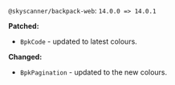 `@skyscanner/backpack-web`: `14.0.0 => 14.0.1`

**Patched:**
  - `BpkCode` - updated to latest colours.

**Changed:**
  - `BpkPagination` - updated to the new colours.
